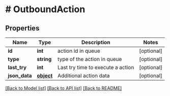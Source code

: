 # # OutboundAction

## Properties

Name | Type | Description | Notes
------------ | ------------- | ------------- | -------------
**id** | **int** | action id in queue | [optional] 
**type** | **string** | type of the action in queue | [optional] 
**last_try** | **int** | Last try time to execute a action | [optional] 
**json_data** | [**object**](.md) | Additional action data | [optional] 

[[Back to Model list]](../../README.md#documentation-for-models) [[Back to API list]](../../README.md#documentation-for-api-endpoints) [[Back to README]](../../README.md)


